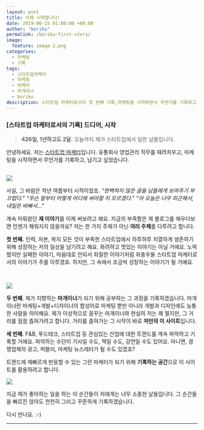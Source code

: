 ```yaml
---
layout: post
title: 이제 시작합니다!
date: 2019-06-15 01:00:00 +09:00
author: "boriku"
permalink: /boriku-first-story/
image:
  feature: image-2.png
categories:
  - 마케팅
  - 기록
tags:
  - 스타트업마케터
  - 마케팅
  - 마케터
  - 마개이너
  - boriku
description: 스타트업 마케터로서의 첫 번째 기록,마케팅을 시작하면서 무언가를 기록하고 남기고 싶었습니다. 디지털마케팅부터 푸드, 스타트업 트렌드까지 마개이너로 성장하는 그 과정을 담겠습니다.
---
```


### **[스타트업 마케터로서의 기록] 드디어, 시작**

> **426일, 1년하고도 2달.**
> 오늘까지 제가 스타트업에서 일한 날들입니다.
>

안녕하세요. 저는 <u>스타트업 마케터</u>입니다.
유통회사 영업관리 직무를 때려치우고,
마케팅을 시작하면서 무언가를 기록하고, 남기고 싶었습니다.

<br>![](https://images.unsplash.com/uploads/141103282695035fa1380/95cdfeef?ixlib=rb-1.2.1&ixid=eyJhcHBfaWQiOjEyMDd9&auto=format&fit=crop&w=1274&q=80)


사실, 그 바람은 작년 여름부터 시작이었죠.
*“완벽하지 않은 글을 남들에게 보여주기 부끄럽다.”*
*“무슨 말부터 어떻게 어디에 써야할 지 모르겠다.”*
*“아 오늘은 너무 피곤해서, 내일은 바빠서…”*

계속 미뤄왔던 **제 이야기**를 이제 써보려고 해요.
지금의 부족함은 제 블로그를 채우다보면 언젠가 채워지지 않을까요?
저는 한 가지 주제가 아닌 **여러 주제**를 다루려고 합니다.

**첫 번째.** 인력, 자본, 복지 모든 것이 부족한 스타트업에서 하루하루 치열하게 생존하기 위해 성장하는 저의 일상을 남기려고 해요.
화려하고 멋있는 이야기는 아닐 거에요.
노력했지만 실패한 이야기, 마음대로 안되서 좌절한 이야기처럼 좌충우돌 스타트업 마케터로서의 이야기가 주를 이루겠죠.
하지만, 그 속에서 조금씩 성장하는 이야기가 될 거예요.

<br>

![](https://images.unsplash.com/photo-1497005367839-6e852de72767?ixlib=rb-1.2.1&ixid=eyJhcHBfaWQiOjEyMDd9&auto=format&fit=crop&w=400&q=60)

**두 번째**. 제가 지향하는 **마개이너**가 되기 위해 공부하는 그 과정을 기록하겠습니다.
마개이너란 마케팅+개발+디자이너의 합성어로 마케팅 뿐만 아니라 개발과 디자인에도 능통한 사람을 의미해요.
제가 이상적으로 꿈꾸는 마개이너와 현실의 저는 꽤 멀지만, 그 거리를 점점 좁혀가려고 합니다.
거리를 좁혀가는 그 시작이 바로 **저만의 이 사이트**입니다.

**세 번째**. F&B, 푸드테크, 스타트업 등 관심있는 산업에 대한 트렌드를 계속 파악하고 기록할 거에요.
파악하는 수단이 기사일 수도, 책일 수도, 강연일 수도 있어요. 아니면, 경쟁업체의 광고, 퍼블리, 마케팅 뉴스레터가 될 수도 있겠죠?

 [](C:\Users\USER\GitHub\boriku\boriku\img\firstlog_3.jpg)

트렌드에 재빠르게 반응할 수 있는 그런 마케터가 되기 위해 **기록하는 공간**으로 이 사이트를 활용하려고 합니다.

![](https://images.unsplash.com/photo-1504805572947-34fad45aed93?ixlib=rb-1.2.1&ixid=eyJhcHBfaWQiOjEyMDd9&auto=format&fit=crop&w=400&q=60)

지금 제가 좋아하는 일을 하는 이 순간들이 저에게는 너무 소중한 날들입니다.
그 순간들을 빠르진 않아도 천천히 그리고 꾸준하게 기록하겠습니다.

다시 만나요.
:-)

------
